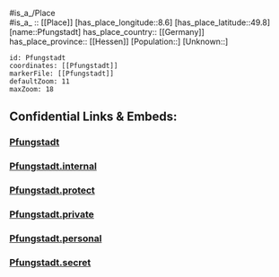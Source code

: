 ﻿---
location: [49.8,8.6] 
mapzoom: [7,12] 
mapmarker: city 
type: City
tags:
- geo/City


SpocWebEntityId: 33350
isDeleted: false
confidential: public

---


#is_a_/Place  
#is_a_ :: [[Place]] 
[has_place_longitude::8.6] 
[has_place_latitude::49.8] 
[name::Pfungstadt] 
has_place_country:: [[Germany]]  
has_place_province:: [[Hessen]] 
[Population::] 
[Unknown::] 


```leaflet
id: Pfungstadt
coordinates: [[Pfungstadt]] 
markerFile: [[Pfungstadt]] 
defaultZoom: 11 
maxZoom: 18
```


## Confidential Links & Embeds: 

### [Pfungstadt](/_public/Earth/Continent/Europe/Europe~Central/Germany/Germany~West/Hessen/counties~Hessen/Darmstadt-Dieburg/cities~Darmstadt-Dieburg/Pfungstadt.md) 

### [Pfungstadt.internal](/_internal/Earth/Continent/Europe/Europe~Central/Germany/Germany~West/Hessen/counties~Hessen/Darmstadt-Dieburg/cities~Darmstadt-Dieburg/Pfungstadt.internal.md) 

### [Pfungstadt.protect](/_protect/Earth/Continent/Europe/Europe~Central/Germany/Germany~West/Hessen/counties~Hessen/Darmstadt-Dieburg/cities~Darmstadt-Dieburg/Pfungstadt.protect.md) 

### [Pfungstadt.private](/_private/Earth/Continent/Europe/Europe~Central/Germany/Germany~West/Hessen/counties~Hessen/Darmstadt-Dieburg/cities~Darmstadt-Dieburg/Pfungstadt.private.md) 

### [Pfungstadt.personal](/_personal/Earth/Continent/Europe/Europe~Central/Germany/Germany~West/Hessen/counties~Hessen/Darmstadt-Dieburg/cities~Darmstadt-Dieburg/Pfungstadt.personal.md) 

### [Pfungstadt.secret](/_secret/Earth/Continent/Europe/Europe~Central/Germany/Germany~West/Hessen/counties~Hessen/Darmstadt-Dieburg/cities~Darmstadt-Dieburg/Pfungstadt.secret.md) 
